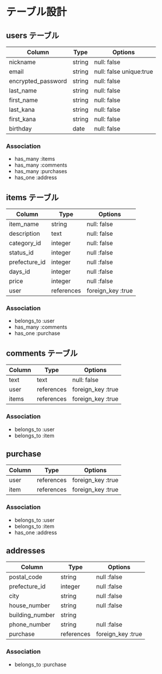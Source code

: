 # テーブル設計

## users テーブル

| Column               | Type   | Options                  |
| --------             | ------ | ------------------------ |
| nickname             | string | null: false              |
| email                | string | null: false  unique:true |
| encrypted_password   | string | null: false              |
| last_name            | string | null: false              | 
| first_name           | string | null: false              |
| last_kana            | string | null: false              |
| first_kana           | string | null: false              |
| birthday             | date   | null: false              |


### Association

- has_many :items
- has_many :comments
- has_many  :purchases
- has_one  :address

## items テーブル

| Column         | Type       | Options              |
| ----------     | ---------- | ---------------      |
| item_name      | string     | null: false          |
| description    | text       | null: false          |
| category_id    | integer    | null: false          |
| status_id      | integer    | null :false          |
| prefecture_id  | integer    | null :false          |
| days_id        | integer    | null :false          |
| price          | integer    | null :false          |
| user           | references | foreign_key :true    |

### Association

- belongs_to :user
- has_many :comments
- has_one  :purchase

## comments テーブル

| Column    | Type       | Options           |  
| --------- | ---------- | -----------       |
| text      | text       | null: false       |
| user      | references | foreign_key :true |
| items     | references | foreign_key :true |

### Association

- belongs_to :user
- belongs_to :item

## purchase

| Column        | Type       | Options           |
| ---------     | -------    | ----------------  |
| user          | references | foreign_key :true |
| item          | references | foreign_key :true |

### Association

- belongs_to :user
- belongs_to :item
- has_one :address

## addresses

| Column          | Type       | Options           |
|---------------  |------------|-----------------  |
| postal_code     | string     | null :false       |
| prefecture_id   | integer    | null :false       |
| city            | string     | null :false        |
| house_number    | string     | null :false       |
| building_number | string     |                   |
| phone_number    | string     | null :false       |
| purchase        | references | foreign_key :true |


### Association


- belongs_to :purchase 

